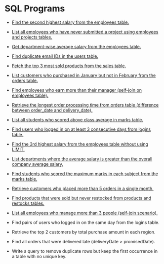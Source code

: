 # SQL Programs

- [Find the second highest salary from the employees table.](./programs/005.md)
- [List all employees who have never submitted a project using employees and projects tables.](./programs/007.md)
- [Get department-wise average salary from the employees table.](./programs/006.md)
- [Find duplicate email IDs in the users table.](./programs/008.md)
- [Fetch the top 3 most sold products from the sales table.](./programs/009.md)
- [List customers who purchased in January but not in February from the orders table.](./programs/010.md)
- [Find employees who earn more than their manager (self-join on employees table).](./programs/011.md)
- [Retrieve the longest order processing time from orders table (difference between order_date and delivery_date).](./programs/012.md)
- [List all students who scored above class average in marks table.](./programs/013.md)
- [Find users who logged in on at least 3 consecutive days from logins table.](./programs/014.md)


- [Find the 3rd highest salary from the employees table without using LIMIT.](./programs/015.md)
- [List departments where the average salary is greater than the overall company average salary.](./programs/016.md)
- [Find students who scored the maximum marks in each subject from the marks table.](./programs/017.md)
- [Retrieve customers who placed more than 5 orders in a single month.](./programs/018.md)
- [Find products that were sold but never restocked from products and restocks tables.](./programs/019.md)
- [List all employees who manage more than 3 people (self-join scenario).](./programs/020.md)
- Find pairs of users who logged in on the same day from the logins table.
- Retrieve the top 2 customers by total purchase amount in each region.
- Find all orders that were delivered late (deliveryDate > promisedDate).
- Write a query to remove duplicate rows but keep the first occurrence in a table with no unique key.